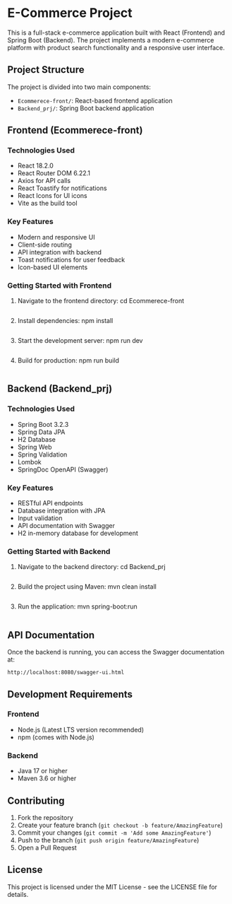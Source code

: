 # E-Commerce Project

This is a full-stack e-commerce application built with React (Frontend) and Spring Boot (Backend). The project implements a modern e-commerce platform with product search functionality and a responsive user interface.

## Project Structure

The project is divided into two main components:

- `Ecommerece-front/`: React-based frontend application
- `Backend_prj/`: Spring Boot backend application

## Frontend (Ecommerece-front)

### Technologies Used
- React 18.2.0
- React Router DOM 6.22.1
- Axios for API calls
- React Toastify for notifications
- React Icons for UI icons
- Vite as the build tool

### Key Features
- Modern and responsive UI
- Client-side routing
- API integration with backend
- Toast notifications for user feedback
- Icon-based UI elements

### Getting Started with Frontend

1. Navigate to the frontend directory:
   cd Ecommerece-front
   ```

2. Install dependencies:
   npm install
   ```

3. Start the development server:
   npm run dev
   ```

4. Build for production:
   npm run build
   ```

## Backend (Backend_prj)

### Technologies Used
- Spring Boot 3.2.3
- Spring Data JPA
- H2 Database
- Spring Web
- Spring Validation
- Lombok
- SpringDoc OpenAPI (Swagger)

### Key Features
- RESTful API endpoints
- Database integration with JPA
- Input validation
- API documentation with Swagger
- H2 in-memory database for development

### Getting Started with Backend

1. Navigate to the backend directory:
   cd Backend_prj
   ```

2. Build the project using Maven:
   mvn clean install
   ```

3. Run the application:
   mvn spring-boot:run
   ```

## API Documentation

Once the backend is running, you can access the Swagger documentation at:
```
http://localhost:8080/swagger-ui.html
```

## Development Requirements

### Frontend
- Node.js (Latest LTS version recommended)
- npm (comes with Node.js)

### Backend
- Java 17 or higher
- Maven 3.6 or higher

## Contributing

1. Fork the repository
2. Create your feature branch (`git checkout -b feature/AmazingFeature`)
3. Commit your changes (`git commit -m 'Add some AmazingFeature'`)
4. Push to the branch (`git push origin feature/AmazingFeature`)
5. Open a Pull Request

## License

This project is licensed under the MIT License - see the LICENSE file for details. 